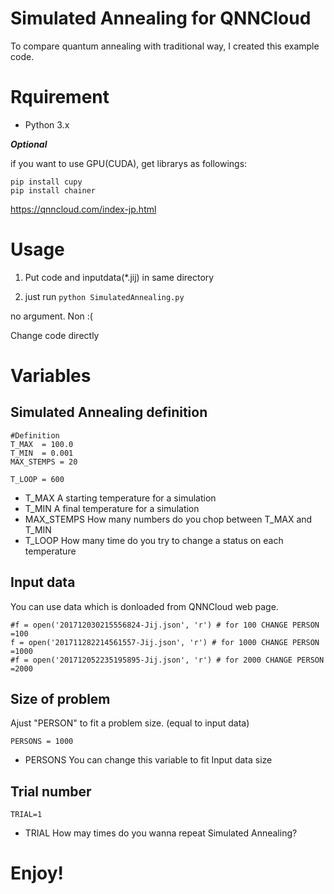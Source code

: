 # Simulated Annealing for QNNCloud

To compare quantum annealing with traditional way, I created this example code.

# Rquirement

- Python 3.x

***Optional***

if you want to use GPU(CUDA), get librarys as followings:

```
pip install cupy
pip install chainer
```

https://qnncloud.com/index-jp.html

# Usage

1. Put code and inputdata(*.jij) in same directory

2. just run `python SimulatedAnnealing.py`

no argument. Non :(

Change code directly
 
# Variables



## Simulated Annealing definition
```
#Definition 
T_MAX  = 100.0
T_MIN  = 0.001
MAX_STEMPS = 20

T_LOOP = 600
```

- T_MAX    A starting temperature for a simulation
- T_MIN    A final temperature for a simulation
- MAX_STEMPS How many numbers do you chop between T_MAX and T_MIN
- T_LOOP   How many time do you try to change a status on each temperature

## Input data
You can use data which is donloaded from QNNCloud web page.
```
#f = open('201712030215556824-Jij.json', 'r') # for 100 CHANGE PERSON =100
f = open('201711282214561557-Jij.json', 'r') # for 1000 CHANGE PERSON =1000
#f = open('201712052235195895-Jij.json', 'r') # for 2000 CHANGE PERSON =2000
```

## Size of problem
Ajust "PERSON" to fit a problem size. (equal to input data)

```
PERSONS = 1000
```

- PERSONS You can change  this variable to fit Input data size

## Trial number

```
TRIAL=1
```

- TRIAL How may times do you wanna repeat Simulated Annealing?

# Enjoy!
